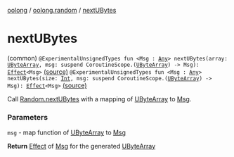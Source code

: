 [oolong](../index.md) / [oolong.random](index.md) / [nextUBytes](./next-u-bytes.md)

# nextUBytes

(common) `@ExperimentalUnsignedTypes fun <Msg : `[`Any`](https://kotlinlang.org/api/latest/jvm/stdlib/kotlin/-any/index.html)`> nextUBytes(array: `[`UByteArray`](https://kotlinlang.org/api/latest/jvm/stdlib/kotlin/-u-byte-array/index.html)`, msg: suspend CoroutineScope.(`[`UByteArray`](https://kotlinlang.org/api/latest/jvm/stdlib/kotlin/-u-byte-array/index.html)`) -> Msg): `[`Effect`](../oolong/-effect.md)`<Msg>` [(source)](https://github.com/oolong-kt/oolong/tree/main/oolong/src/commonMain/kotlin/oolong/random/util.kt#L176)
`@ExperimentalUnsignedTypes fun <Msg : `[`Any`](https://kotlinlang.org/api/latest/jvm/stdlib/kotlin/-any/index.html)`> nextUBytes(size: `[`Int`](https://kotlinlang.org/api/latest/jvm/stdlib/kotlin/-int/index.html)`, msg: suspend CoroutineScope.(`[`UByteArray`](https://kotlinlang.org/api/latest/jvm/stdlib/kotlin/-u-byte-array/index.html)`) -> Msg): `[`Effect`](../oolong/-effect.md)`<Msg>` [(source)](https://github.com/oolong-kt/oolong/tree/main/oolong/src/commonMain/kotlin/oolong/random/util.kt#L186)

Call [Random.nextUBytes](https://kotlinlang.org/api/latest/jvm/stdlib/kotlin.random/next-u-bytes.html) with a mapping of [UByteArray](https://kotlinlang.org/api/latest/jvm/stdlib/kotlin/-u-byte-array/index.html) to [Msg](next-u-bytes.md#Msg).

### Parameters

`msg` - map function of [UByteArray](https://kotlinlang.org/api/latest/jvm/stdlib/kotlin/-u-byte-array/index.html) to [Msg](next-u-bytes.md#Msg)

**Return**
[Effect](../oolong/-effect.md) of [Msg](next-u-bytes.md#Msg) for the generated [UByteArray](https://kotlinlang.org/api/latest/jvm/stdlib/kotlin/-u-byte-array/index.html)

